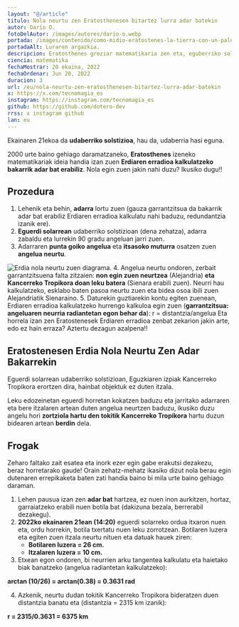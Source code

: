```yaml
---
layout: "@/article"
titulo: Nola neurtu zen Eratosthenesen bitartez lurra adar batekin
autor: Darío O.
fotoDelAutor: /images/autores/dario-o.webp
portada: /images/contenido/como-midio-eratostenes-la-tierra-con-un-palo/portada.webp
portadaAlt: Luraren argazkia.
descripcion: Eratosthenes greziar matematikaria zen eta, eguberriko solstizioan, palo batekin lurra neurtu zuen.
ciencia: matematika
fechaMostrar: 20 ekaina, 2022
fechaOrdenar: Jun 20, 2022
duracion: 3 
url: /eu/nola-neurtu-zen-eratosthenesen-bitartez-lurra-adar-batekin
x: https://x.com/tecnomagia_es
instagram: https://instagram.com/tecnomagia_es
github: https://github.com/dotero-dev
rrss: x instagram github
lan: eu
---
```


Ekainaren 21ekoa da **udaberriko solstizioa**, hau da, udaberria hasi eguna.

2000 urte baino gehiago daramatzaneko, **Eratosthenes** izeneko matematikariak ideia handia izan zuen **Erdiaren erradioa kalkulatzeko bakarrik adar bat erabiliz**. Nola egin zuen jakin nahi duzu? Ikusiko dugu!!

## Prozedura

1. Lehenik eta behin, **adarra** lortu zuen (gauza garrantzitsua da bakarrik adar bat erabiliz Erdiaren erradioa kalkulatu nahi baduzu, redundantzia izanik ere).
2. **Eguerdi solarrean** udaberriko solstizioan (dena zehatza), adarra zabaldu eta lurrekin 90 gradu angeluan jarri zuen.
3. Adarraren **punta goiko angelua** eta **itsasoko muturra** osatzen zuen **angelua neurtu**.

![Erdia nola neurtu zuen diagrama.](/images/contenido/como-midio-eratostenes-la-tierra-con-un-palo/diagram.webp)
4. Angelua neurtu ondoren, zerbait garrantzitsuena falta zitzaien: **non egin zuen neurtzea** (Alejandria) **eta Kancerreko Tropikora doan leku batera** (Sienara erabili zuen). Neurri hau kalkulatzeko, esklabo baten pasoa neurtu zuen eta bidea osoa ibili zuen Alejandriatik Sienaraino.
5. Daturekin guztiarekin kontu egiten zuenean, Erdiaren erradioa kalkulatzeko hurrengo kalkuloa egin zuen (**garrantzitsua: angeluaren neurria radiantetan egon behar da**): 
r = distantzia/angelua
Eta horrela izan zen Eratostenesek Erdiaren erradioa zenbat zekarion jakin arte, edo ez hain erraza? Aztertu dezagun azalpena!!

## Eratostenesen Erdia Nola Neurtu Zen Adar Bakarrekin

Eguerdi solarrean udaberriko solstizioan, Eguzkiaren izpiak Kancerreko Tropikora erortzen dira, hainbat objektuk ez duten itzala.

Leku edozeinetan eguerdi horretan kokatzen baduzu eta jarritako adarraren eta bere itzalaren artean duten angelua neurtzen baduzu, ikusiko duzu angelu hori **zortziola hartu den tokitik Kancerreko Tropikora** hartu duzun bidearen artean **berdin** dela.

## Frogak

Zeharo faltako zait esatea eta inork ezer egin gabe erakutsi dezakezu, beraz horretarako gaude! Orain zehatz-mehatz ikasiko dizut nola berau egin dutenaren errepikaketa baten zati handia baino bi mila urte baino gehiago daraman.

1. Lehen pausua izan zen **adar bat** hartzea, ez nuen inon aurkitzen, hortaz, garraiatzeko erabili nuen botila bat (dakizuna bezala, berrerabil dezakegu).
2. **2022ko ekainaren 21ean (14:20)** eguerdi solarreko ordua itxaron nuen eta, ordu horrekin, botila txertatu nuen leku zorrotzean. Botilaren luzera eta egiten zuen itzala neurtu nituen eta datuak hauek ziren:
   - **Botilaren luzera = 26 cm.**
   - **Itzalaren luzera = 10 cm.**
3. Etxean egon ondoren, bi neurrien arku tangentea kalkulatu eta haietako biak banatzeko (angelua radiantetan kalkulatzeko):

**arctan (10/26) = arctan(0.38) = 0.3631 rad**

4. Azkenik, neurtu dudan tokitik Kancerreko Tropikora bideratzen duen distantzia banatu eta (distantzia = 2315 km izanik):

**r = 2315/0.3631 = 6375 km**
